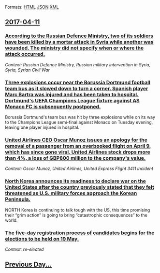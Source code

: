 
Formats: [HTML](2017/04/11/index.html)  [JSON](2017/04/11/index.json)  [XML](2017/04/11/index.xml)  

## [2017-04-11](/news/2017/04/11/index.md)

### [According to the Russian Defence Ministry, two of its soldiers have been killed by a mortar attack in Syria while another was wounded. The ministry did not specify when or where the attack occurred. ](/news/2017/04/11/according-to-the-russian-defence-ministry-two-of-its-soldiers-have-been-killed-by-a-mortar-attack-in-syria-while-another-was-wounded-the-m.md)
_Context: Russian Defence Ministry, Russian military intervention in Syria, Syria, Syrian Civil War_

### [Three explosions occur near the Borussia Dortmund football team bus as it slowed down to turn a corner. Spanish player Marc Bartra was injured and has been taken to hospital. Dortmund's UEFA Champions League fixture against AS Monaco FC is subsequently postponed. ](/news/2017/04/11/three-explosions-occur-near-the-borussia-dortmund-football-team-bus-as-it-slowed-down-to-turn-a-corner-spanish-player-marc-bartra-was-injur.md)
Borussia Dortmund&#39;s team bus was hit by three explosions while on its way to the Champions League semi-final against Monaco on Tuesday evening, leaving one player injured in hospital.

### [United Airlines CEO Oscar Munoz issues an apology for the removal of a passenger from an overbooked flight on April 9, which has since gone viral. United Airlines stock drops more than 4%, a loss of GBP800 million to the company's value. ](/news/2017/04/11/united-airlines-ceo-oscar-munoz-issues-an-apology-for-the-removal-of-a-passenger-from-an-overbooked-flight-on-april-9-which-has-since-gone.md)
_Context: Oscar Munoz, United Airlines, United Express Flight 3411 incident_

### [North Korea announces its readiness to declare war on the United States after the country previously stated that they felt threatened as U.S. military forces approach the Korean Peninsula. ](/news/2017/04/11/north-korea-announces-its-readiness-to-declare-war-on-the-united-states-after-the-country-previously-stated-that-they-felt-threatened-as-u-s.md)
NORTH Korea is continuing to talk tough with the US, this time promising their “grim action” is going to bring “catastrophic consequences” to the world.

### [The five-day registration process of candidates begins for the elections to be held on 19 May. ](/news/2017/04/11/the-five-day-registration-process-of-candidates-begins-for-the-elections-to-be-held-on-19-may.md)
_Context: re-elected_

## [Previous Day...](/news/2017/04/10/index.md)

